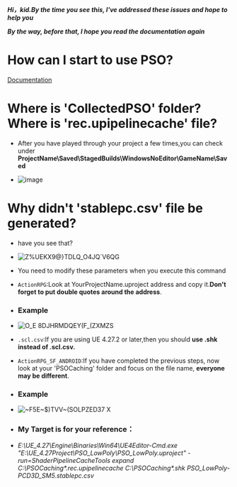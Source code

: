 ***Hi，kid.By the time you see this, I've addressed these issues and hope to help you***  

***By the way, before that, I hope you read the documentation again***





# How can I start to use PSO?

[Documentation](https://docs.unrealengine.com/4.26/en-US/SharingAndReleasing/PSOCaching/)

# Where is 'CollectedPSO' folder?  Where is 'rec.upipelinecache' file?

* After you have played through your project a few times,you can check under **ProjectName\Saved\StagedBuilds\WindowsNoEditor\GameName\Saved**

* ![image](https://github.com/Nanfengzhiwo1/TipsAboutPSO_UEOnWindows/assets/107869748/7043187e-c62c-4b5e-b300-29114460d906)
  
# Why didn't 'stablepc.csv' file be generated?

* have you see that?  

* ![Z%UEKX9@}TDLQ_O4JQ`V6QG](https://github.com/Nanfengzhiwo1/TipsAboutPSO_UEOnWindows/assets/107869748/d074943f-8454-49df-a735-c3ae1ca541ce)  

* You need to modify these parameters when you execute this command
  
* `ActionRPG`:Look at YourProjectName.uproject address and copy it.**Don't forget to put double quotes around the address**.

* ### Example  

* ![O_E 8DJHRMDQEY(F_(ZXMZS](https://github.com/Nanfengzhiwo1/TipsAboutPSO_UEOnWindows/assets/107869748/06dc95e5-31b2-43c8-a486-6f3bc9694547)  

* `.scl.csv`:If you are using UE 4.27.2 or later,then you should **use .shk instead of .scl.csv.** 

* `ActionRPG_SF_ANDROID`:If you have completed the previous steps, now look at your 'PSOCaching' folder and focus on the file name, **everyone may be different**.

* ### Example

* ![~F5E~$)TVV~(SOLPZED37 X](https://github.com/Nanfengzhiwo1/TipsAboutPSO_UEOnWindows/assets/107869748/a410a712-d266-4c63-8ac4-d094246cb76e)           

* ### My Target is for your reference：

* _E:\UE_4.27\Engine\Binaries\Win64\UE4Editor-Cmd.exe "E:\UE_4.27Project\PSO_LowPoly\PSO_LowPoly.uproject" -run=ShaderPipelineCacheTools expand C:\PSOCaching\*.rec.upipelinecache C:\PSOCaching\*.shk PSO_LowPoly-PCD3D_SM5.stablepc.csv_
